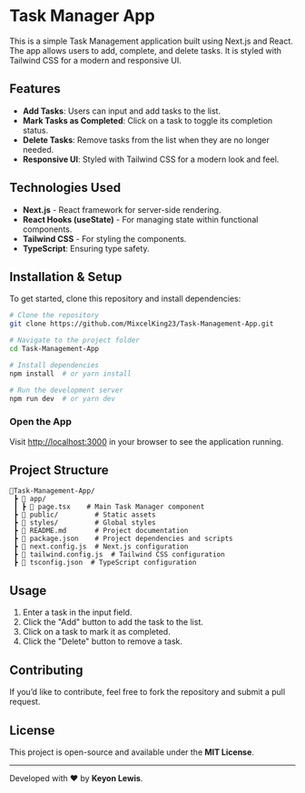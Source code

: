 # Task Manager App

This is a simple Task Management application built using Next.js and React. The app allows users to add, complete, and delete tasks. It is styled with Tailwind CSS for a modern and responsive UI.

## Features

- **Add Tasks**: Users can input and add tasks to the list.
- **Mark Tasks as Completed**: Click on a task to toggle its completion status.
- **Delete Tasks**: Remove tasks from the list when they are no longer needed.
- **Responsive UI**: Styled with Tailwind CSS for a modern look and feel.

## Technologies Used

- **Next.js** - React framework for server-side rendering.
- **React Hooks (useState)** - For managing state within functional components.
- **Tailwind CSS** - For styling the components.
- **TypeScript**: Ensuring type safety.

## Installation & Setup

To get started, clone this repository and install dependencies:

```bash
# Clone the repository
git clone https://github.com/MixcelKing23/Task-Management-App.git

# Navigate to the project folder
cd Task-Management-App

# Install dependencies
npm install  # or yarn install

# Run the development server
npm run dev  # or yarn dev
```
### Open the App
Visit [http://localhost:3000](http://localhost:3000) in your browser to see the application running.

## Project Structure

```
📂Task-Management-App/
 ┣ 📂 app/
 ┃ ┣ 📜 page.tsx    # Main Task Manager component
 ┣ 📂 public/         # Static assets
 ┣ 📂 styles/         # Global styles
 ┣ 📜 README.md       # Project documentation
 ┣ 📜 package.json    # Project dependencies and scripts
 ┣ 📜 next.config.js  # Next.js configuration
 ┣ 📜 tailwind.config.js  # Tailwind CSS configuration
 ┣ 📜 tsconfig.json  # TypeScript configuration
```

## Usage

1. Enter a task in the input field.
2. Click the "Add" button to add the task to the list.
3. Click on a task to mark it as completed.
4. Click the "Delete" button to remove a task.

## Contributing

If you’d like to contribute, feel free to fork the repository and submit a pull request.

## License

This project is open-source and available under the **MIT License**.

---
Developed with ❤️ by **Keyon Lewis**.

